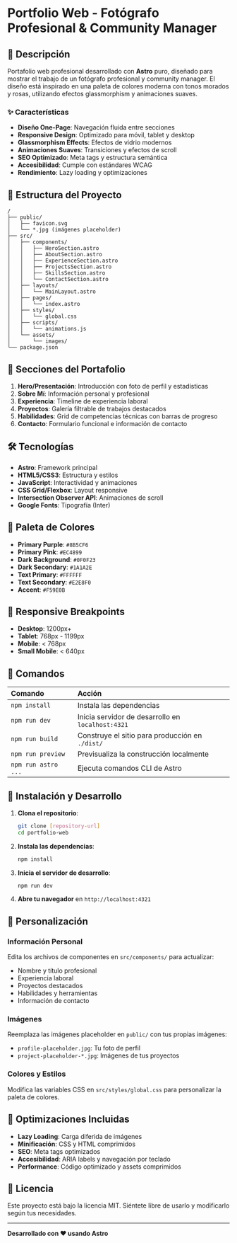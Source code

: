 # Portfolio Web - Fotógrafo Profesional & Community Manager

## 🎨 Descripción

Portafolio web profesional desarrollado con **Astro** puro, diseñado para mostrar el trabajo de un fotógrafo profesional y community manager. El diseño está inspirado en una paleta de colores moderna con tonos morados y rosas, utilizando efectos glassmorphism y animaciones suaves.

### ✨ Características

- **Diseño One-Page**: Navegación fluida entre secciones
- **Responsive Design**: Optimizado para móvil, tablet y desktop
- **Glassmorphism Effects**: Efectos de vidrio modernos
- **Animaciones Suaves**: Transiciones y efectos de scroll
- **SEO Optimizado**: Meta tags y estructura semántica
- **Accesibilidad**: Cumple con estándares WCAG
- **Rendimiento**: Lazy loading y optimizaciones

## 🚀 Estructura del Proyecto

```text
/
├── public/
│   ├── favicon.svg
│   └── *.jpg (imágenes placeholder)
├── src/
│   ├── components/
│   │   ├── HeroSection.astro
│   │   ├── AboutSection.astro
│   │   ├── ExperienceSection.astro
│   │   ├── ProjectsSection.astro
│   │   ├── SkillsSection.astro
│   │   └── ContactSection.astro
│   ├── layouts/
│   │   └── MainLayout.astro
│   ├── pages/
│   │   └── index.astro
│   ├── styles/
│   │   └── global.css
│   ├── scripts/
│   │   └── animations.js
│   └── assets/
│       └── images/
└── package.json
```

## 🎯 Secciones del Portafolio

1. **Hero/Presentación**: Introducción con foto de perfil y estadísticas
2. **Sobre Mí**: Información personal y profesional
3. **Experiencia**: Timeline de experiencia laboral
4. **Proyectos**: Galería filtrable de trabajos destacados
5. **Habilidades**: Grid de competencias técnicas con barras de progreso
6. **Contacto**: Formulario funcional e información de contacto

## 🛠️ Tecnologías

- **Astro**: Framework principal
- **HTML5/CSS3**: Estructura y estilos
- **JavaScript**: Interactividad y animaciones
- **CSS Grid/Flexbox**: Layout responsive
- **Intersection Observer API**: Animaciones de scroll
- **Google Fonts**: Tipografía (Inter)

## 🎨 Paleta de Colores

- **Primary Purple**: `#8B5CF6`
- **Primary Pink**: `#EC4899`
- **Dark Background**: `#0F0F23`
- **Dark Secondary**: `#1A1A2E`
- **Text Primary**: `#FFFFFF`
- **Text Secondary**: `#E2E8F0`
- **Accent**: `#F59E0B`

## 📱 Responsive Breakpoints

- **Desktop**: 1200px+
- **Tablet**: 768px - 1199px
- **Mobile**: < 768px
- **Small Mobile**: < 640px

## 🧞 Comandos

| Comando               | Acción                                          |
| :-------------------- | :---------------------------------------------- |
| `npm install`         | Instala las dependencias                       |
| `npm run dev`         | Inicia servidor de desarrollo en `localhost:4321` |
| `npm run build`       | Construye el sitio para producción en `./dist/` |
| `npm run preview`     | Previsualiza la construcción localmente        |
| `npm run astro ...`   | Ejecuta comandos CLI de Astro                  |

## 🚀 Instalación y Desarrollo

1. **Clona el repositorio**:
   ```bash
   git clone [repository-url]
   cd portfolio-web
   ```

2. **Instala las dependencias**:
   ```bash
   npm install
   ```

3. **Inicia el servidor de desarrollo**:
   ```bash
   npm run dev
   ```

4. **Abre tu navegador** en `http://localhost:4321`

## 📝 Personalización

### Información Personal
Edita los archivos de componentes en `src/components/` para actualizar:
- Nombre y título profesional
- Experiencia laboral
- Proyectos destacados
- Habilidades y herramientas
- Información de contacto

### Imágenes
Reemplaza las imágenes placeholder en `public/` con tus propias imágenes:
- `profile-placeholder.jpg`: Tu foto de perfil
- `project-placeholder-*.jpg`: Imágenes de tus proyectos

### Colores y Estilos
Modifica las variables CSS en `src/styles/global.css` para personalizar la paleta de colores.

## 🔧 Optimizaciones Incluidas

- **Lazy Loading**: Carga diferida de imágenes
- **Minificación**: CSS y HTML comprimidos
- **SEO**: Meta tags optimizados
- **Accesibilidad**: ARIA labels y navegación por teclado
- **Performance**: Código optimizado y assets comprimidos

## 📄 Licencia

Este proyecto está bajo la licencia MIT. Siéntete libre de usarlo y modificarlo según tus necesidades.

---

**Desarrollado con ❤️ usando Astro**
